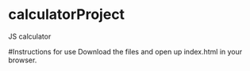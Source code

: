 # calculatorProject
JS calculator 

#Instructions for use 
Download the files and open up index.html in your browser. 
